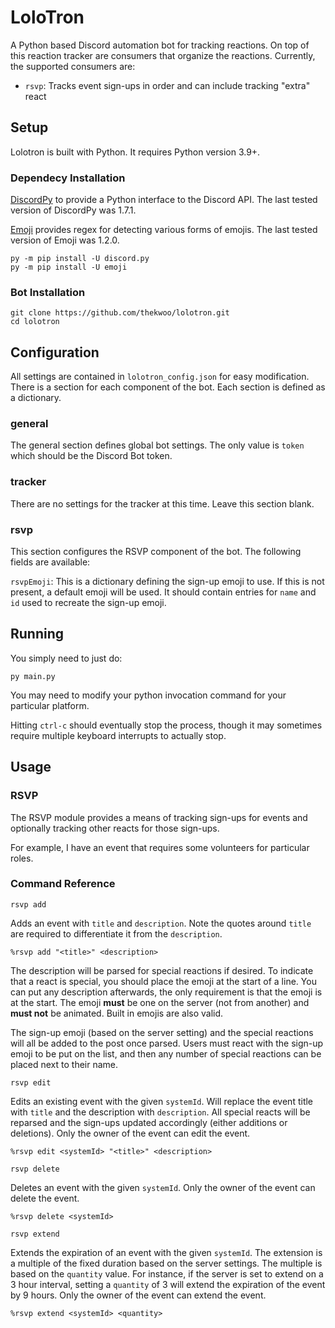 # LoloTron
A Python based Discord automation bot for tracking reactions. On top of this reaction tracker are consumers that organize the reactions. Currently, the supported consumers are:
- ```rsvp```: Tracks event sign-ups in order and can include tracking "extra" react

## Setup
Lolotron is built with Python. It requires Python version 3.9+.

### Dependecy Installation
[DiscordPy](https://github.com/Rapptz/discord.py) to provide a Python interface to the Discord API. The last tested version of DiscordPy was 1.7.1.

[Emoji](https://pypi.org/project/emoji/) provides regex for detecting various forms of emojis. The last tested version of Emoji was 1.2.0.

```
py -m pip install -U discord.py
py -m pip install -U emoji
```

### Bot Installation
```
git clone https://github.com/thekwoo/lolotron.git
cd lolotron
```

## Configuration
All settings are contained in ```lolotron_config.json``` for easy modification. There is a section for each component of the bot. Each section is defined as a dictionary.

### general
The general section defines global bot settings. The only value is ```token``` which should be the Discord Bot token.

### tracker
There are no settings for the tracker at this time. Leave this section blank.

### rsvp
This section configures the RSVP component of the bot. The following fields are available:

```rsvpEmoji```: This is a dictionary defining the sign-up emoji to use. If this is not present, a default emoji will be used. It should contain entries for ```name``` and ```id``` used to recreate the sign-up emoji.

## Running
You simply need to just do:
```
py main.py
```

You may need to modify your python invocation command for your particular platform.

Hitting ```ctrl-c``` should eventually stop the process, though it may sometimes require multiple keyboard interrupts to actually stop.

## Usage
### RSVP
The RSVP module provides a means of tracking sign-ups for events and optionally tracking other reacts for those sign-ups.

For example, I have an event that requires some volunteers for particular roles.

### Command Reference
```rsvp add```

Adds an event with ```title``` and ```description```. Note the quotes around ```title``` are required to differentiate it from the ```description```.
```
%rsvp add "<title>" <description>
```

The description will be parsed for special reactions if desired. To indicate that a react is special, you should place the emoji at the start of a line. You can put any description afterwards, the only requirement is that the emoji is at the start. The emoji **must** be one on the server (not from another) and **must not** be animated. Built in emojis are also valid.

The sign-up emoji (based on the server setting) and the special reactions will all be added to the post once parsed. Users must react with the sign-up emoji to be put on the list, and then any number of special reactions can be placed next to their name.

```rsvp edit```

Edits an existing event with the given ```systemId```. Will replace the event title with ```title``` and the description with ```description```. All special reacts will be reparsed and the sign-ups updated accordingly (either additions or deletions). Only the owner of the event can edit the event.
```
%rsvp edit <systemId> "<title>" <description>
```

```rsvp delete```

Deletes an event with the given ```systemId```. Only the owner of the event can delete the event.
```
%rsvp delete <systemId>
```

```rsvp extend```

Extends the expiration of an event with the given ```systemId```. The extension is a multiple of the fixed duration based on the server settings. The multiple is based on the ```quantity``` value. For instance, if the server is set to extend on a 3 hour interval, setting a ```quantity``` of 3 will extend the expiration of the event by 9 hours. Only the owner of the event can extend the event.

```
%rsvp extend <systemId> <quantity>
```